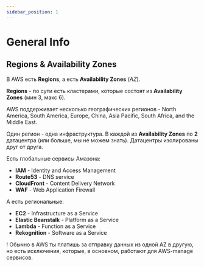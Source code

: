 ```yaml
---
sidebar_position: 1
---
```


# General Info 

## Regions & Availability Zones

В AWS есть **Regions**, а есть **Availability Zones** (*AZ*).

**Regions** - по сути есть кластерами, которые состоят из **Availability Zones** (мин 3, макс 6).

AWS поддерживает несколько географических регионов - North America, South America, Europe, China, Asia Pacific, South Africa, and the Middle East.

Один регион - одна инфраструктура.
В каждой из  **Availability Zones** по **2** датацентра (или больше, мы не можем знать). Датацентры изолированы друг от друга.

Есть глобальные сервисы Амазона: 
- **IAM** - Identity and Access Management
- **Route53** - DNS service
- **CloudFront** - Content Delivery Network
- **WAF** - Web Application Firewall

А есть региональные: 
- **EC2** - Infrastructure as a Service
- **Elastic Beanstalk** - Platform as a Service
- **Lambda** - Function as a Service
- **Rekognition** - Software as a Service

! Обычно в AWS ты платишь за отправку данных из одной AZ в другую, но есть исключения, которые, в основном, работают для AWS-manage сервисов.